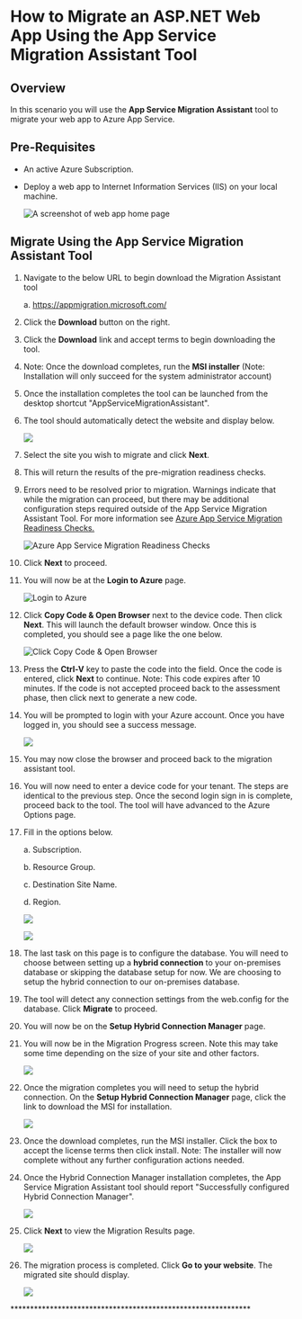 # **How to Migrate an ASP.NET Web App Using the App Service Migration Assistant Tool**

## **Overview**

In this scenario you will use the **App Service Migration Assistant**
tool to migrate your web app to Azure App Service.

## **Pre-Requisites**

-   An active Azure Subscription.

-   Deploy a web app to Internet Information Services (IIS) on your local machine.

    ![A screenshot of web app home page](./media002/image1.png)

## **Migrate Using the App Service Migration Assistant Tool**

1.  Navigate to the below URL to begin download the Migration Assistant
    tool

    a.  <https://appmigration.microsoft.com/>

2.  Click the **Download** button on the right.

3.  Click the **Download** link and accept terms to begin downloading
    the tool.

4.  Note: Once the download completes, run the **MSI installer** (Note:
    Installation will only succeed for the system administrator account)

5.  Once the installation completes the tool can be launched from the
    desktop shortcut "AppServiceMigrationAssistant".

6.  The tool should automatically detect the website and display below.

    ![](./media002/image2.PNG)

7.  Select the site you wish to migrate and click **Next**.

8.  This will return the results of the pre-migration readiness checks.

9.  Errors need to be resolved prior to migration. Warnings indicate that while the migration can proceed, but there may be additional configuration steps required outside of the App Service Migration Assistant Tool. For more information see [Azure App Service Migration Readiness Checks.](https://github.com/Azure/App-Service-Migration-Assistant/wiki/Readiness-Checks)

    ![Azure App Service Migration Readiness Checks](./media002/image3.png)

10. Click **Next** to proceed.

11. You will now be at the **Login to Azure** page.

    ![Login to Azure](./media002/image4.PNG)

12. Click **Copy Code & Open Browser** next to the device code. Then click **Next**. This will launch the default browser window. Once this is completed, you should see a page like the one below.

    ![Click Copy Code & Open Browser](./media002/image5.png)

13. Press the **Ctrl-V** key to paste the code into the field. Once the code is entered, click **Next** to continue. Note: This code expires after 10 minutes. If the code is not accepted proceed back to the assessment phase, then click next to generate a new code.

14. You will be prompted to login with your Azure account. Once you have logged in, you should see a success message.

    ![](./media002/image6.png)

15. You may now close the browser and proceed back to the migration assistant tool.

16. You will now need to enter a device code for your tenant. The steps are identical to the previous step. Once the second login sign in is complete, proceed back to the tool. The tool will have advanced to the Azure Options page.

17. Fill in the options below.

    a.  Subscription.

    b.  Resource Group.

    c.  Destination Site Name.

    d.  Region.

    ![](./media002/image7.png)

    ![](./media002/image8.PNG)

18. The last task on this page is to configure the database. You will need to choose between setting up a **hybrid connection** to your on-premises database or skipping the database setup for now. We are choosing to setup the hybrid connection to our on-premises database.

19. The tool will detect any connection settings from the web.config for the database. Click **Migrate** to proceed.

20. You will now be on the **Setup Hybrid Connection Manager** page.

21. You will now be in the Migration Progress screen. Note this may take some time depending on the size of your site and other factors.

    ![](./media002/image9.PNG)

22. Once the migration completes you will need to setup the hybrid connection. On the **Setup Hybrid Connection Manager** page, click the link to download the MSI for installation.

    ![](./media002/image10.PNG)

23. Once the download completes, run the MSI installer. Click the box to accept the license terms then click install. Note: The installer will now complete without any further configuration actions needed.

24. Once the Hybrid Connection Manager installation completes, the App Service Migration Assistant tool should report "Successfully configured Hybrid Connection Manager".

    ![](./media002/image11.PNG)

25. Click **Next** to view the Migration Results page.

    ![](./media002/image12.png)

26. The migration process is completed. Click **Go to your website**.
    The migrated site should display.

    ![](./media002/image13.png)

\*\*\*\*\*\*\*\*\*\*\*\*\*\*\*\*\*\*\*\*\*\*\*\*\*\*\*\*\*\*\*\*\*\*\*\*\*\*\*\*\*\*\*\*\*\*\*\*\*\*\*\*\*\*\*\*\*\*\*\*\*

